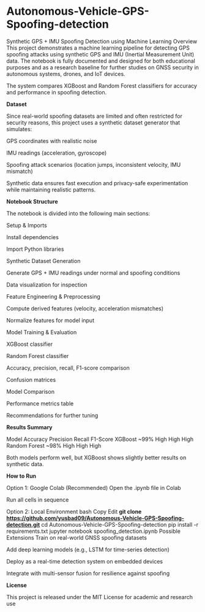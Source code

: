 # Autonomous-Vehicle-GPS-Spoofing-detection

Synthetic GPS + IMU Spoofing Detection using Machine Learning
Overview
This project demonstrates a machine learning pipeline for detecting GPS spoofing attacks using synthetic GPS and IMU (Inertial Measurement Unit) data.
The notebook is fully documented and designed for both educational purposes and as a research baseline for further studies on GNSS security in autonomous systems, drones, and IoT devices.

The system compares XGBoost and Random Forest classifiers for accuracy and performance in spoofing detection.

**Dataset**

Since real-world spoofing datasets are limited and often restricted for security reasons, this project uses a synthetic dataset generator that simulates:

GPS coordinates with realistic noise

IMU readings (acceleration, gyroscope)

Spoofing attack scenarios (location jumps, inconsistent velocity, IMU mismatch)

Synthetic data ensures fast execution and privacy-safe experimentation while maintaining realistic patterns.

**Notebook Structure**

The notebook is divided into the following main sections:

Setup & Imports

Install dependencies

Import Python libraries

Synthetic Dataset Generation

Generate GPS + IMU readings under normal and spoofing conditions

Data visualization for inspection

Feature Engineering & Preprocessing

Compute derived features (velocity, acceleration mismatches)

Normalize features for model input

Model Training & Evaluation

XGBoost classifier

Random Forest classifier

Accuracy, precision, recall, F1-score comparison

Confusion matrices

Model Comparison

Performance metrics table

Recommendations for further tuning

**Results Summary**

Model	Accuracy	Precision	Recall	F1-Score
XGBoost	~99%	High	High	High
Random Forest	~98%	High	High	High

Both models perform well, but XGBoost shows slightly better results on synthetic data.

**How to Run**

Option 1: Google Colab (Recommended)
Open the .ipynb file in Colab

Run all cells in sequence

Option 2: Local Environment
bash
Copy
Edit
**git clone https://github.com/yusbad09/Autonomous-Vehicle-GPS-Spoofing-detection.git**
cd Autonomous-Vehicle-GPS-Spoofing-detection
pip install -r requirements.txt
jupyter notebook spoofing_detection.ipynb
Possible Extensions
Train on real-world GNSS spoofing datasets

Add deep learning models (e.g., LSTM for time-series detection)

Deploy as a real-time detection system on embedded devices

Integrate with multi-sensor fusion for resilience against spoofing

**License**

This project is released under the MIT License for academic and research use
